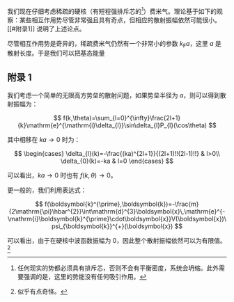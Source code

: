 我们现在仔细考虑稀疏的硬核（有短程强排斥芯的[^1]）费米气。理论基于如下的观察：某些相互作用势尽管非常强且具有奇点，但相应的散射振幅依然可能很小。 [[#附录1]] 说明了上述论点。

尽管相互作用势是奇异的，稀疏费米气仍然有一个非常小的参数 $k_{\text{F}}a$，这里 $a$ 是散射长度。于是我们可以把基态能量


## 附录 1

我们考虑一个简单的无限高方势垒的散射问题，如果势垒半径为 $a$，则可以得到散射振幅为：

$$
f(k,\theta)=\sum_{l=0}^{\infty}\frac{2l+1}{k}\mathrm{e}^{\mathrm{i}\delta_{l}}\sin\delta_{l}P_{l}(\cos\theta)
$$

其中相移在 $ka\rightarrow0$ 时为：

$$
\begin{cases}
\delta_{l}(k)=-\frac{(ka)^{2l+1}}{(2l+1)!!(2l-1)!!} & l>0\\
\delta_{0}(k)=-ka & l=0
\end{cases}
$$

可以看出，$ka\rightarrow0$ 时也有 $f(k,\theta)\rightarrow0$。

更一般的，我们利用表达式：

$$
f(\boldsymbol{k}^{\prime},\boldsymbol{k})=-\frac{m}{2\mathrm{\pi}\hbar^{2}}\int\mathrm{d}^{3}\boldsymbol{x}\,\mathrm{e}^{-\mathrm{i}\boldsymbol{k}^{\prime}\cdot\boldsymbol{x}}V(\boldsymbol{x})\psi_{\boldsymbol{k}}^{+}(\boldsymbol{x})
$$

可以看出，由于在硬核中波函数振幅为 $0$，因此整个散射振幅依然可以为有限值。[^2]

[^1]: 任何现实的势都必须具有排斥芯，否则不会有平衡密度，系统会坍缩。此外需要强调的是，这里的势能没有任何吸引作用。
[^2]: 似乎有点奇怪。